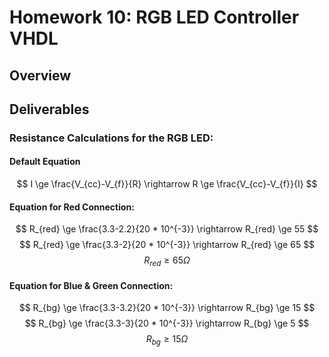 # Homework 10: RGB LED Controller VHDL

## Overview

## Deliverables

### Resistance Calculations for the RGB LED:

#### Default Equation

$$ I \ge \frac{V_{cc}-V_{f}}{R} \rightarrow R \ge \frac{V_{cc}-V_{f}}{I} $$

#### Equation for Red Connection:

$$ R_{red} \ge \frac{3.3-2.2}{20 * 10^{-3}} \rightarrow R_{red} \ge 55 $$ 
$$ R_{red} \ge \frac{3.3-2}{20 * 10^{-3}} \rightarrow R_{red} \ge 65 $$
$$ R_{red} \ge 65 \Omega $$

#### Equation for Blue & Green Connection:

$$ R_{bg} \ge \frac{3.3-3.2}{20 * 10^{-3}} \rightarrow R_{bg} \ge 15 $$ 
$$ R_{bg} \ge \frac{3.3-3}{20 * 10^{-3}} \rightarrow R_{bg} \ge 5 $$
$$ R_{bg} \ge 15 \Omega $$
